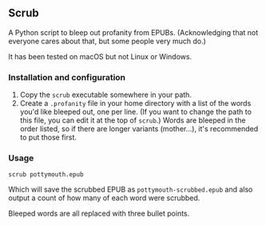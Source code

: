 ## Scrub

A Python script to bleep out profanity from EPUBs. (Acknowledging that not everyone cares about that, but some people very much do.)

It has been tested on macOS but not Linux or Windows.


### Installation and configuration

1. Copy the `scrub` executable somewhere in your path.
2. Create a `.profanity` file in your home directory with a list of the words you'd like bleeped out, one per line. (If you want to change the path to this file, you can edit it at the top of `scrub`.) Words are bleeped in the order listed, so if there are longer variants (mother...), it's recommended to put those first.


### Usage

`scrub pottymouth.epub`

Which will save the scrubbed EPUB as `pottymouth-scrubbed.epub` and also output a count of how many of each word were scrubbed.

Bleeped words are all replaced with three bullet points.
